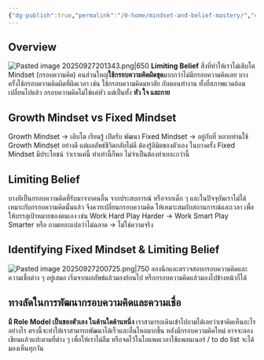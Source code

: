 ```yaml
---
{"dg-publish":true,"permalink":"/0-home/mindset-and-belief-mastery/","created":"2025-09-27T19:44:05.897+07:00","updated":"2025-09-27T20:13:45.696+07:00"}
---
```


## Overview
![Pasted image 20250927201343.png|650](/img/user/3%20Resources/Attachment/Pasted%20image%2020250927201343.png)
**Limiting Belief** สิ่งที่ทำให้เราไม่เติบโต
Mindset (กรอบความคิด) คนส่วนใหญ่**ใช้กรอบความคิดผิดชุด**มากกว่าไม่มีกรอบความคิดเลย
บางครั้งใช้กรอบความคิดผิดที่ผิดเวลา เช่น ใช้กรอบความคิดมหาลัย กับตอนทำงาน ทั้งที่สภาพแวดล้อมเปลี่ยนไปแล้ว
กรอบความคิดไม่ใช่แค่หัว แต่เป็นทั้ง **หัว ใจ และกาย**

## Growth Mindset vs Fixed Mindset
Growth Mindset -> เติบโต เรียนรู้ เปิดรับ พัฒนา
Fixed Mindset -> อยู่กับที่
หลายท่านใช้ Growth Mindset อย่างดี แต่ผลลัพธ์ชีวิตกลับไม่ดี ต้องรู้ลิมิตของตัวเอง ในบางครั้ง Fixed Mindset มีประโยชน์ ว่าเราแค่นี้ ทำเท่านี้ก็พอ ไม่จำเป็นต้องทำเยอะกว่านี้

## Limiting Belief
บางทีเป็นกรอบความคิดที่รับมาจากคนอื่น จากประสบการณ์ หรือจากเด็ก ๆ และในปัจจุบันเราไม่ได้เหมาะกับกรอบความคิดนั้นแล้ว
จึงควรเปลี่ยนกรอบความคิด ให้เหมาะสมกับสถานการณ์และเวลา เพื่อให้บรรลุเป้าหมายของตนเอง
เช่น Work Hard Play Harder -> Work Smart Play Smarter
หรือ ถามเยอะแปลว่าไม่ฉลาด -> ไม่ใช่ความจริง


## Identifying Fixed Mindset & Limiting Belief
![Pasted image 20250927200725.png|750](/img/user/3%20Resources/Attachment/Pasted%20image%2020250927200725.png)
ลองนึกและตรวจสอบกรอบความคิดและความเชื่อต่าง ๆ อยู่เสมอ
เริ่มจากผลลัพธ์แล้วมองย้อนไป หรือกรอบความคิดแล้วมองไปข้างหน้าก็ได้

## ทางลัดในการพัฒนากรอบความคิดและความเชื่อ
**มี Role Model เป็นของตัวเอง ในด้านใดด้านหนึ่ง** เราสามารถเดินเข้าไปถามได้เลยว่าเขาคิดเห็นอะไรอย่างไร ตรงนี้จะทำให้เราสามารถพัฒนาได้เร็วและลื่นไหลมากขึ้น หลังมีกรอบความคิดใหม่ อาจจะลองเขียนแล้วแปะตามที่ต่าง ๆ เพื่อให้เราไม่ลืม หรือจดไว้ในไอแพดเวลาใช้แพลนเนอร์ / to do list จะได้มองเห็นทุกวัน
